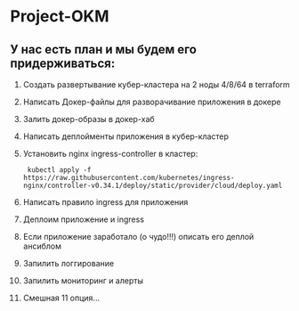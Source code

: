 # Project-OKM
## У нас есть план и мы будем его придерживаться:

1. Создать развертывание кубер-кластера на 2 ноды 4/8/64 в terraform
2. Написать Докер-файлы для разворачивание приложения в докере
3. Залить докер-образы в докер-хаб
4. Написать деплойменты приложения в кубер-кластер
5. Установить nginx ingress-controller в кластер:

        kubectl apply -f https://raw.githubusercontent.com/kubernetes/ingress-nginx/controller-v0.34.1/deploy/static/provider/cloud/deploy.yaml

6. Написать правило ingress для приложения
7. Деплоим приложение и ingress
8. Если приложение заработало (о чудо!!!) описать его деплой ансиблом
9. Запилить логгирование
10. Запилить мониторинг и алерты
11. Смешная 11 опция...